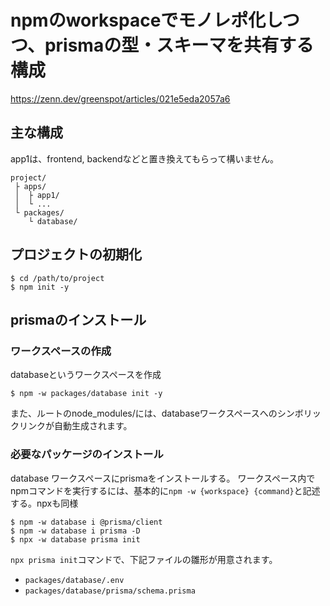 # npmのworkspaceでモノレポ化しつつ、prismaの型・スキーマを共有する構成
https://zenn.dev/greenspot/articles/021e5eda2057a6

## 主な構成
app1は、frontend, backendなどと置き換えてもらって構いません。
```
project/
 ├ apps/
 │  ├ app1/
 │  └ ...
 └ packages/
    └ database/
```

## プロジェクトの初期化
```
$ cd /path/to/project
$ npm init -y
```

## prismaのインストール

### ワークスペースの作成
databaseというワークスペースを作成
```
$ npm -w packages/database init -y
```
また、ルートのnode_modules/には、databaseワークスペースへのシンボリックリンクが自動生成されます。


### 必要なパッケージのインストール
database ワークスペースにprismaをインストールする。
ワークスペース内でnpmコマンドを実行するには、基本的に`npm -w {workspace} {command}`と記述する。npxも同様
```
$ npm -w database i @prisma/client
$ npm -w database i prisma -D
$ npx -w database prisma init
```
`npx prisma init`コマンドで、下記ファイルの雛形が用意されます。

- `packages/database/.env`
- `packages/database/prisma/schema.prisma`


